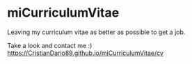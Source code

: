 # miCurriculumVitae
Leaving my curriculum vitae as better as possible to get a job.

Take a look and contact me :)
https://CristianDario89.github.io/miCurriculumVitae/cv
